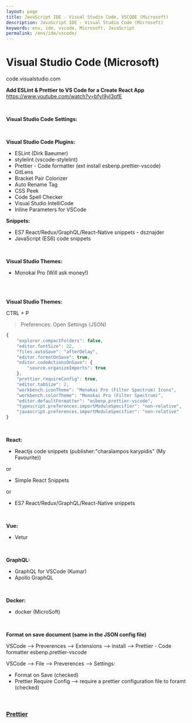 ```yaml
---
layout: page
title: JavaScript IDE - Visual Studio Code, VSCODE (Microsoft)
description: JavaScript IDE - Visual Studio Code (Microsoft)
keywords: env, ide, vscode, Microsoft, JavaScript
permalink: /env/ide/vscode/
---
```


# Visual Studio Code (Microsoft)

code.visualstudio.com

**Add ESLint & Prettier to VS Code for a Create React App**  
https://www.youtube.com/watch?v=bfyI9yl3qfE

<br/>

**Visual Studio Code Settings:**

<!--

minimal

```
{
  "editor.wordWrap": "on",
  "terminal.integrated.fontSize": 26,
  "files.autoSave": "afterDelay",
  "files.autoSaveDelay": 10000,
  "eslint.enable": true
}
```

<br/>

**additional:**

    {
        "emmet.includeLanguages": {
            "javascript": "javascriptreact"
        },
        "emmet.syntaxProfiles": {
            "javascript": "jsx",
            "javascript": "html"
        }
    }

-->

<br/>

**Visual Studio Code Plugins:**

- ESLint (Dirk Baeumer)
- stylelint (vscode-stylelint)
- Prettier - Code formatter (ext install esbenp.prettier-vscode)
- GitLens
- Bracket Pair Colorizer
- Auto Rename Tag
- CSS Peek
- Code Spell Checker
- Visual Studio IntelliCode
- Inline Parameters for VSCode

**Snippets:**

- ES7 React/Redux/GraphQL/React-Native snippets - dsznajder
- JavaScript (ES6) code snippets

<br/>

**Visual Studio Themes:**

- Monokai Pro (Will ask money!)

<br/>

<!--

    $ cd ~/.vscode/extensions/monokai.theme-monokai-pro-vscode-1.1.17/
    $ code /js/app.js

Find key: "isValidLicense",

Change return statement

```
return !(!e || !t) && t === (0, n.default)("" + a.default.APP.UUID + e).match(/.{1,5}/g).slice(0, 5).join("-")
```

to

```
return true
```

-->

<br/>

**Visual Studio Themes:**

CTRL + P

> Preferences: Open Settings (JSON)

```js
{
    "explorer.compactFolders": false,
    "editor.fontSize": 22,
    "files.autoSave": "afterDelay",
    "editor.formatOnSave": true,
    "editor.codeActionsOnSave": {
        "source.organizeImports": true
    },
    "prettier.requireConfig": true,
    "editor.tabSize": 2,
    "workbench.iconTheme": "Monokai Pro (Filter Spectrum) Icons",
    "workbench.colorTheme": "Monokai Pro (Filter Spectrum)",
    "editor.defaultFormatter": "esbenp.prettier-vscode",
    "typescript.preferences.importModuleSpecifier": "non-relative",
    "javascript.preferences.importModuleSpecifier": "non-relative"
}
```

<!--

<br/>

**Possible can be interesting :**

- TypeScript Hero
- TypeScript Importer

-->

<br/>

**React:**

- Reactjs code snippets (publisher:"charalampos karypidis" (My Favourite))

or

- Simple React Snippets

or

- ES7 React/Redux/GraphQL/React-Native snippets

<br/>

**Vue:**

- Vetur

<br/>

**GraphQL:**

- GraphQL for VSCode (Kumar)
- Apollo GraphQL

<br/>

**Docker:**

- docker (MicroSoft)

<br/>

**Format on save document (same in the JSON config file)**

VSCode --> Preverences --> Extensions --> install --> Prettier - Code formatter esbenp.prettier-vscode

VSCode --> File --> Preverences --> Settings:

- Format on Save (checked)
- Prettier Require Config --> require a prettier configuration file to foramt (checked)

<br/>

### <a href="/env/prettier/">Prettier</a>
